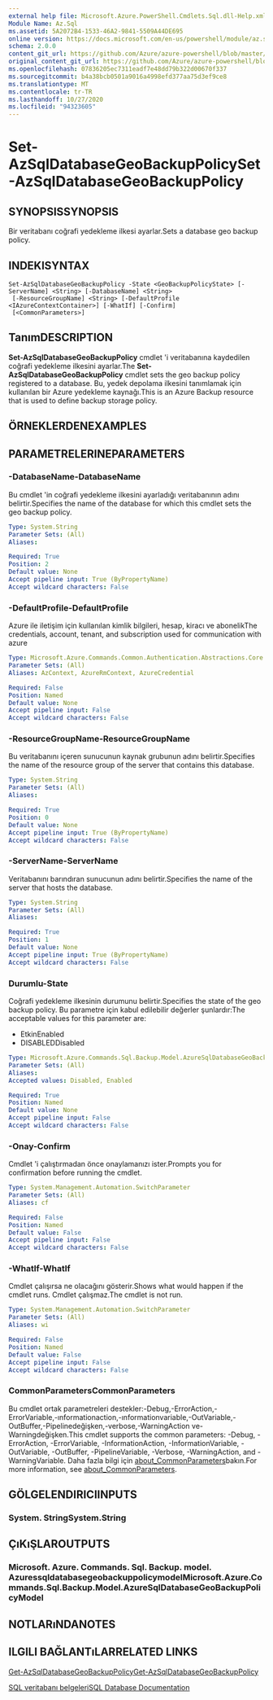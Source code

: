 ```yaml
---
external help file: Microsoft.Azure.PowerShell.Cmdlets.Sql.dll-Help.xml
Module Name: Az.Sql
ms.assetid: 5A2072B4-1533-46A2-9841-5509A44DE695
online version: https://docs.microsoft.com/en-us/powershell/module/az.sql/set-azsqldatabasegeobackuppolicy
schema: 2.0.0
content_git_url: https://github.com/Azure/azure-powershell/blob/master/src/Sql/Sql/help/Set-AzSqlDatabaseGeoBackupPolicy.md
original_content_git_url: https://github.com/Azure/azure-powershell/blob/master/src/Sql/Sql/help/Set-AzSqlDatabaseGeoBackupPolicy.md
ms.openlocfilehash: 07836205ec7311eadf7e48dd79b322d00670f337
ms.sourcegitcommit: b4a38bcb0501a9016a4998efd377aa75d3ef9ce8
ms.translationtype: MT
ms.contentlocale: tr-TR
ms.lasthandoff: 10/27/2020
ms.locfileid: "94323605"
---
```

# <span data-ttu-id="87ef8-101">Set-AzSqlDatabaseGeoBackupPolicy</span><span class="sxs-lookup"><span data-stu-id="87ef8-101">Set-AzSqlDatabaseGeoBackupPolicy</span></span>

## <span data-ttu-id="87ef8-102">SYNOPSIS</span><span class="sxs-lookup"><span data-stu-id="87ef8-102">SYNOPSIS</span></span>
<span data-ttu-id="87ef8-103">Bir veritabanı coğrafi yedekleme ilkesi ayarlar.</span><span class="sxs-lookup"><span data-stu-id="87ef8-103">Sets a database geo backup policy.</span></span>

## <span data-ttu-id="87ef8-104">INDEKI</span><span class="sxs-lookup"><span data-stu-id="87ef8-104">SYNTAX</span></span>

```
Set-AzSqlDatabaseGeoBackupPolicy -State <GeoBackupPolicyState> [-ServerName] <String> [-DatabaseName] <String>
 [-ResourceGroupName] <String> [-DefaultProfile <IAzureContextContainer>] [-WhatIf] [-Confirm]
 [<CommonParameters>]
```

## <span data-ttu-id="87ef8-105">Tanım</span><span class="sxs-lookup"><span data-stu-id="87ef8-105">DESCRIPTION</span></span>
<span data-ttu-id="87ef8-106">**Set-AzSqlDatabaseGeoBackupPolicy** cmdlet 'i veritabanına kaydedilen coğrafi yedekleme ilkesini ayarlar.</span><span class="sxs-lookup"><span data-stu-id="87ef8-106">The **Set-AzSqlDatabaseGeoBackupPolicy** cmdlet sets the geo backup policy registered to a database.</span></span>
<span data-ttu-id="87ef8-107">Bu, yedek depolama ilkesini tanımlamak için kullanılan bir Azure yedekleme kaynağı.</span><span class="sxs-lookup"><span data-stu-id="87ef8-107">This is an Azure Backup resource that is used to define backup storage policy.</span></span>

## <span data-ttu-id="87ef8-108">ÖRNEKLERDEN</span><span class="sxs-lookup"><span data-stu-id="87ef8-108">EXAMPLES</span></span>

## <span data-ttu-id="87ef8-109">PARAMETRELERINE</span><span class="sxs-lookup"><span data-stu-id="87ef8-109">PARAMETERS</span></span>

### <span data-ttu-id="87ef8-110">-DatabaseName</span><span class="sxs-lookup"><span data-stu-id="87ef8-110">-DatabaseName</span></span>
<span data-ttu-id="87ef8-111">Bu cmdlet 'in coğrafi yedekleme ilkesini ayarladığı veritabanının adını belirtir.</span><span class="sxs-lookup"><span data-stu-id="87ef8-111">Specifies the name of the database for which this cmdlet sets the geo backup policy.</span></span>

```yaml
Type: System.String
Parameter Sets: (All)
Aliases:

Required: True
Position: 2
Default value: None
Accept pipeline input: True (ByPropertyName)
Accept wildcard characters: False
```

### <span data-ttu-id="87ef8-112">-DefaultProfile</span><span class="sxs-lookup"><span data-stu-id="87ef8-112">-DefaultProfile</span></span>
<span data-ttu-id="87ef8-113">Azure ile iletişim için kullanılan kimlik bilgileri, hesap, kiracı ve abonelik</span><span class="sxs-lookup"><span data-stu-id="87ef8-113">The credentials, account, tenant, and subscription used for communication with azure</span></span>

```yaml
Type: Microsoft.Azure.Commands.Common.Authentication.Abstractions.Core.IAzureContextContainer
Parameter Sets: (All)
Aliases: AzContext, AzureRmContext, AzureCredential

Required: False
Position: Named
Default value: None
Accept pipeline input: False
Accept wildcard characters: False
```

### <span data-ttu-id="87ef8-114">-ResourceGroupName</span><span class="sxs-lookup"><span data-stu-id="87ef8-114">-ResourceGroupName</span></span>
<span data-ttu-id="87ef8-115">Bu veritabanını içeren sunucunun kaynak grubunun adını belirtir.</span><span class="sxs-lookup"><span data-stu-id="87ef8-115">Specifies the name of the resource group of the server that contains this database.</span></span>

```yaml
Type: System.String
Parameter Sets: (All)
Aliases:

Required: True
Position: 0
Default value: None
Accept pipeline input: True (ByPropertyName)
Accept wildcard characters: False
```

### <span data-ttu-id="87ef8-116">-ServerName</span><span class="sxs-lookup"><span data-stu-id="87ef8-116">-ServerName</span></span>
<span data-ttu-id="87ef8-117">Veritabanını barındıran sunucunun adını belirtir.</span><span class="sxs-lookup"><span data-stu-id="87ef8-117">Specifies the name of the server that hosts the database.</span></span>

```yaml
Type: System.String
Parameter Sets: (All)
Aliases:

Required: True
Position: 1
Default value: None
Accept pipeline input: True (ByPropertyName)
Accept wildcard characters: False
```

### <span data-ttu-id="87ef8-118">Durumlu</span><span class="sxs-lookup"><span data-stu-id="87ef8-118">-State</span></span>
<span data-ttu-id="87ef8-119">Coğrafi yedekleme ilkesinin durumunu belirtir.</span><span class="sxs-lookup"><span data-stu-id="87ef8-119">Specifies the state of the geo backup policy.</span></span>
<span data-ttu-id="87ef8-120">Bu parametre için kabul edilebilir değerler şunlardır:</span><span class="sxs-lookup"><span data-stu-id="87ef8-120">The acceptable values for this parameter are:</span></span>
- <span data-ttu-id="87ef8-121">Etkin</span><span class="sxs-lookup"><span data-stu-id="87ef8-121">Enabled</span></span> 
- <span data-ttu-id="87ef8-122">DISABLED</span><span class="sxs-lookup"><span data-stu-id="87ef8-122">Disabled</span></span>

```yaml
Type: Microsoft.Azure.Commands.Sql.Backup.Model.AzureSqlDatabaseGeoBackupPolicyModel+GeoBackupPolicyState
Parameter Sets: (All)
Aliases:
Accepted values: Disabled, Enabled

Required: True
Position: Named
Default value: None
Accept pipeline input: False
Accept wildcard characters: False
```

### <span data-ttu-id="87ef8-123">-Onay</span><span class="sxs-lookup"><span data-stu-id="87ef8-123">-Confirm</span></span>
<span data-ttu-id="87ef8-124">Cmdlet 'i çalıştırmadan önce onaylamanızı ister.</span><span class="sxs-lookup"><span data-stu-id="87ef8-124">Prompts you for confirmation before running the cmdlet.</span></span>

```yaml
Type: System.Management.Automation.SwitchParameter
Parameter Sets: (All)
Aliases: cf

Required: False
Position: Named
Default value: False
Accept pipeline input: False
Accept wildcard characters: False
```

### <span data-ttu-id="87ef8-125">-WhatIf</span><span class="sxs-lookup"><span data-stu-id="87ef8-125">-WhatIf</span></span>
<span data-ttu-id="87ef8-126">Cmdlet çalışırsa ne olacağını gösterir.</span><span class="sxs-lookup"><span data-stu-id="87ef8-126">Shows what would happen if the cmdlet runs.</span></span>
<span data-ttu-id="87ef8-127">Cmdlet çalışmaz.</span><span class="sxs-lookup"><span data-stu-id="87ef8-127">The cmdlet is not run.</span></span>

```yaml
Type: System.Management.Automation.SwitchParameter
Parameter Sets: (All)
Aliases: wi

Required: False
Position: Named
Default value: False
Accept pipeline input: False
Accept wildcard characters: False
```

### <span data-ttu-id="87ef8-128">CommonParameters</span><span class="sxs-lookup"><span data-stu-id="87ef8-128">CommonParameters</span></span>
<span data-ttu-id="87ef8-129">Bu cmdlet ortak parametreleri destekler:-Debug,-ErrorAction,-ErrorVariable,-ınformationaction,-ınformationvariable,-OutVariable,-OutBuffer,-Pipelinedeğişken,-verbose,-WarningAction ve-Warningdeğişken.</span><span class="sxs-lookup"><span data-stu-id="87ef8-129">This cmdlet supports the common parameters: -Debug, -ErrorAction, -ErrorVariable, -InformationAction, -InformationVariable, -OutVariable, -OutBuffer, -PipelineVariable, -Verbose, -WarningAction, and -WarningVariable.</span></span> <span data-ttu-id="87ef8-130">Daha fazla bilgi için [about_CommonParameters](http://go.microsoft.com/fwlink/?LinkID=113216)bakın.</span><span class="sxs-lookup"><span data-stu-id="87ef8-130">For more information, see [about_CommonParameters](http://go.microsoft.com/fwlink/?LinkID=113216).</span></span>

## <span data-ttu-id="87ef8-131">GÖLGELENDIRICI</span><span class="sxs-lookup"><span data-stu-id="87ef8-131">INPUTS</span></span>

### <span data-ttu-id="87ef8-132">System. String</span><span class="sxs-lookup"><span data-stu-id="87ef8-132">System.String</span></span>

## <span data-ttu-id="87ef8-133">ÇıKıŞLAR</span><span class="sxs-lookup"><span data-stu-id="87ef8-133">OUTPUTS</span></span>

### <span data-ttu-id="87ef8-134">Microsoft. Azure. Commands. Sql. Backup. model. Azuressqldatabasegeobackuppolicymodel</span><span class="sxs-lookup"><span data-stu-id="87ef8-134">Microsoft.Azure.Commands.Sql.Backup.Model.AzureSqlDatabaseGeoBackupPolicyModel</span></span>

## <span data-ttu-id="87ef8-135">NOTLARıNDA</span><span class="sxs-lookup"><span data-stu-id="87ef8-135">NOTES</span></span>

## <span data-ttu-id="87ef8-136">ILGILI BAĞLANTıLAR</span><span class="sxs-lookup"><span data-stu-id="87ef8-136">RELATED LINKS</span></span>

[<span data-ttu-id="87ef8-137">Get-AzSqlDatabaseGeoBackupPolicy</span><span class="sxs-lookup"><span data-stu-id="87ef8-137">Get-AzSqlDatabaseGeoBackupPolicy</span></span>](./Get-AzSqlDatabaseGeoBackupPolicy.md)

[<span data-ttu-id="87ef8-138">SQL veritabanı belgeleri</span><span class="sxs-lookup"><span data-stu-id="87ef8-138">SQL Database Documentation</span></span>](https://docs.microsoft.com/azure/sql-database/)

